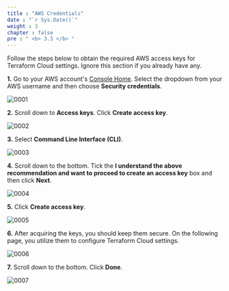 ```yaml
---
title : "AWS Credentials"
date : "`r Sys.Date()`"
weight : 3
chapter : false
pre : " <b> 3.3 </b> "
---
```


Follow the steps below to obtain the required AWS access keys for Terraform Cloud settings. Ignore this section if you already have any.

**1.** Go to your AWS account's [Console Home](https://console.aws.amazon.com/). Select the dropdown from your AWS username and then choose **Security credentials**.

![0001](/images/3/3/0001.svg?featherlight=false&width=100pc)

**2.** Scroll down to **Access keys**. Click **Create access key**.

![0002](/images/3/3/0002.svg?featherlight=false&width=100pc)

**3.** Select **Command Line Interface (CLI)**.

![0003](/images/3/3/0003.svg?featherlight=false&width=100pc)

**4.** Scroll down to the bottom. Tick the **I understand the above recommendation and want to proceed to create an access key** box and then click **Next**.

![0004](/images/3/3/0004.svg?featherlight=false&width=100pc)

**5.** Click **Create access key**.

![0005](/images/3/3/0005.svg?featherlight=false&width=100pc)

**6.** After acquiring the keys, you should keep them secure. On the following page, you utilize them to configure Terraform Cloud settings.

![0006](/images/3/3/0006.svg?featherlight=false&width=100pc)

**7.** Scroll down to the bottom. Click **Done**.

![0007](/images/3/3/0007.svg?featherlight=false&width=100pc)